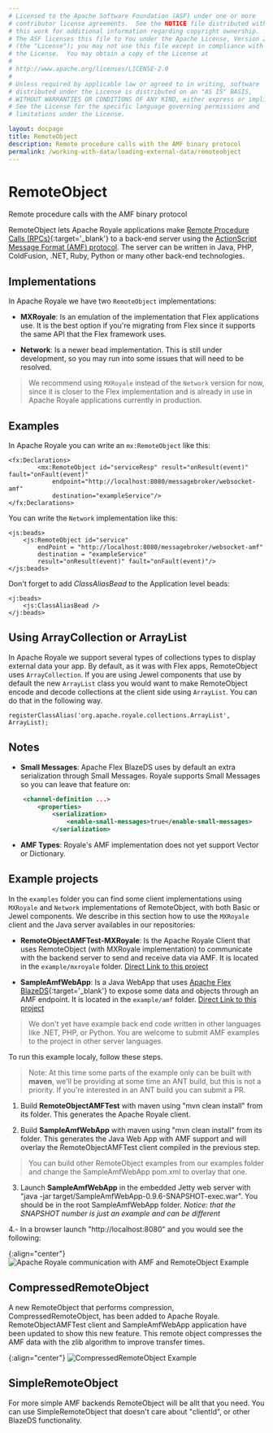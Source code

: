```yaml
---
# Licensed to the Apache Software Foundation (ASF) under one or more
# contributor license agreements.  See the NOTICE file distributed with
# this work for additional information regarding copyright ownership.
# The ASF licenses this file to You under the Apache License, Version 2.0
# (the "License"); you may not use this file except in compliance with
# the License.  You may obtain a copy of the License at
# 
# http://www.apache.org/licenses/LICENSE-2.0
# 
# Unless required by applicable law or agreed to in writing, software
# distributed under the License is distributed on an "AS IS" BASIS,
# WITHOUT WARRANTIES OR CONDITIONS OF ANY KIND, either express or implied.
# See the License for the specific language governing permissions and
# limitations under the License.

layout: docpage
title: RemoteObject
description: Remote procedure calls with the AMF binary protocol
permalink: /working-with-data/loading-external-data/remoteobject
---
```


# RemoteObject

Remote procedure calls with the AMF binary protocol

RemoteObject lets Apache Royale applications make [Remote Procedure Calls (RPCs)](https://en.wikipedia.org/wiki/Remote_procedure_call){:target='_blank'} to a back-end server using the [ActionScript Message Format (AMF) protocol](working-with-data/loading-external-data/amf). The server can be written in Java, PHP, ColdFusion, .NET, Ruby, Python or many other back-end technologies.

## Implementations

In Apache Royale we have two `RemoteObject` implementations:

* **MXRoyale**: Is an emulation of the implementation that Flex applications use. It is the best option if you're migrating from Flex since it supports the same API that the Flex framework uses.

* **Network**: Is a newer bead implementation. This is still under development, so you may run into some issues that will need to be resolved.

> We recommend using `MXRoyale` instead of the `Network` version for now, since it is closer to the Flex implementation and is already in use in Apache Royale applications currently in production.

## Examples

In Apache Royale you can write an `mx:RemoteObject` like this:

```mxml
<fx:Declarations>
        <mx:RemoteObject id="serviceResp" result="onResult(event)" fault="onFault(event)"
            endpoint="http://localhost:8080/messagebroker/websocket-amf"
            destination="exampleService"/>
</fx:Declarations>
```

You can write the `Network` implementation like this:

```mxml
<js:beads>
    <js:RemoteObject id="service"
        endPoint = "http://localhost:8080/messagebroker/websocket-amf"
        destination = "exampleService"
        result="onResult(event)" fault="onFault(event)"/>
</js:beads>
```

Don't forget to add _ClassAliasBead_ to the Application level beads:

```mxml
<j:beads>
    <js:ClassAliasBead />
</j:beads>
```

## Using ArrayCollection or ArrayList

In Apache Royale we support several types of collections types to display external data your app. By default, as it was with Flex apps, RemoteObject uses `ArrayCollection`. If you are using Jewel components that use by default the new `ArrayList` class you would want to make RemoteObject encode and decode collections at the client side using `ArrayList`. You can do that in the following way.

```as3
registerClassAlias('org.apache.royale.collections.ArrayList', ArrayList);
```

## Notes

- **Small Messages**: Apache Flex BlazeDS uses by default an extra serialization through Small Messages. Royale supports Small Messages so you can leave that feature on:

```xml
    <channel-definition ...>
        <properties>
            <serialization>
                <enable-small-messages>true</enable-small-messages>
            </serialization>
```

- **AMF Types**: Royale's AMF implementation does not yet support Vector or Dictionary.

## Example projects

In the `examples` folder you can find some client implementations using `MXRoyale` and `Network` implementations of RemoteObject, with both Basic or Jewel components. We describe in this section how to use the `MXRoyale` client and the Java server availables in our repositories:

* **RemoteObjectAMFTest-MXRoyale**: Is the Apache Royale Client that uses RemoteObject (with MXRoyale implementation) to communicate with the backend server to send and receive data via AMF. It is located in the `example/mxroyale` folder. [Direct Link to this project](https://github.com/apache/royale-asjs/tree/develop/examples/mxroyale/RemoteObjectAMFTest)

* **SampleAmfWebApp**: Is a Java WebApp that uses [Apache Flex BlazeDS](https://github.com/apache/flex-blazeds){:target='_blank'} to expose some data and objects through an AMF endpoint. It is located in the `example/amf` folder. [Direct Link to this project](https://github.com/apache/royale-asjs/tree/develop/examples/amf/SampleAmfWebApp)

> We don't yet have example back end code written in other languages like .NET, PHP, or Python. You are welcome to submit AMF examples to the project in other server languages.

To run this example localy, follow these steps. 
> Note: At this time some parts of the example only can be built with **maven**, we'll be providing at some time an ANT build, but this is not a priority. If you're interested in an ANT build you can submit a PR.

1. Build **RemoteObjectAMFTest** with maven using "mvn clean install" from its folder. This generates the Apache Royale client.

2. Build **SampleAmfWebApp** with maven using "mvn clean install" from its folder. This generates the Java Web App with AMF support and will overlay the RemoteObjectAMFTest client compiled in the previous step.

>You can build other RemoteObject examples from our examples folder and change the SampleAmfWebApp pom.xml to overlay that one.

3. Launch **SampleAmfWebApp** in the embedded Jetty web server with "java -jar target/SampleAmfWebApp-0.9.6-SNAPSHOT-exec.war". You should be in the root SampleAmfWebApp folder. _Notice: that the SNAPSHOT number is just an example and can be different_

4.- In a browser launch "http://localhost:8080" and you would see the following:

{:align="center"}
![Apache Royale communication with AMF and RemoteObject Example](assets/images/RemoteObjectExample_1.jpeg)

## CompressedRemoteObject

A new RemoteObject that performs compression, CompressedRemoteObject, has been added to Apache Royale. RemoteObjectAMFTest client and SampleAmfWebApp application have been updated to show this new feature. This remote object compresses the AMF data with the zlib algorithm to improve transfer times.

{:align="center"}
![CompressedRemoteObject Example](assets/images/RemoteObjectExample_2.png)

## SimpleRemoteObject

For more simple AMF backends RemoteObject will be allt that you need. You can use SimpleRemoteObject that doesn't care about "clientId", or other BlazeDS functionality.
